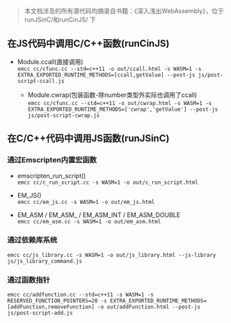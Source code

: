 > 本文档涉及的所有源代码均摘录自书籍：《深入浅出WebAssembly》，位于 runJSinC/和runCinJS/ 下    

## 在JS代码中调用C/C++函数(runCinJS)    

- Module.ccall(直接调用)    
  `emcc cc/cfunc.cc --std=c++11 -o out/ccall.html -s WASM=1 -s EXTRA_EXPORTED_RUNTIME_METHODS=[ccall,getValue] --post-js js/post-script-ccall.js`

  - Module.cwrap(包装函数-除number类型外实际也调用了ccall)    
  `emcc cc/cfunc.cc --std=c++11 -o out/cwrap.html -s WASM=1 -s EXTRA_EXPORTED_RUNTIME_METHODS=['cwrap','getValue'] --post-js js/post-script-cwrap.js`
   

## 在C/C++代码中调用JS函数(runJSinC)    

### 通过Emscripten内置宏函数    

- emscripten_run_script()    
    `emcc cc/c_run_script.cc -s WASM=1 -o out/c_run_script.html`    


- EM_JS()    
    `emcc cc/em_js.cc -s WASM=1 -o out/em_js.html`


- EM_ASM / EM_ASM_ / EM_ASM_INT / EM_ASM_DOUBLE     
    `emcc cc/em_asm.cc -s WASM=1 -o out/em_asm.html`

### 通过依赖库系统    
  `emcc cc/js_library.cc -s WASM=1 -o out/js_library.html --js-library js/js_library_command.js`    

### 通过函数指针    
  `emcc cc/addfunction.cc --std=c++11 -s WASM=1 -s RESERVED_FUNCTION_POINTERS=20 -s EXTRA_EXPORTED_RUNTIME_METHODS=[addFunction,removeFunction] -o out/addFunction.html --post-js js/post-script-add.js`    
